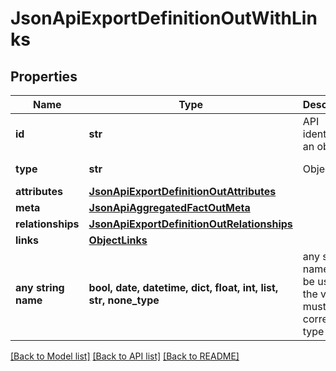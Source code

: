 # JsonApiExportDefinitionOutWithLinks


## Properties
Name | Type | Description | Notes
------------ | ------------- | ------------- | -------------
**id** | **str** | API identifier of an object | 
**type** | **str** | Object type | defaults to "exportDefinition"
**attributes** | [**JsonApiExportDefinitionOutAttributes**](JsonApiExportDefinitionOutAttributes.md) |  | [optional] 
**meta** | [**JsonApiAggregatedFactOutMeta**](JsonApiAggregatedFactOutMeta.md) |  | [optional] 
**relationships** | [**JsonApiExportDefinitionOutRelationships**](JsonApiExportDefinitionOutRelationships.md) |  | [optional] 
**links** | [**ObjectLinks**](ObjectLinks.md) |  | [optional] 
**any string name** | **bool, date, datetime, dict, float, int, list, str, none_type** | any string name can be used but the value must be the correct type | [optional]

[[Back to Model list]](../README.md#documentation-for-models) [[Back to API list]](../README.md#documentation-for-api-endpoints) [[Back to README]](../README.md)


